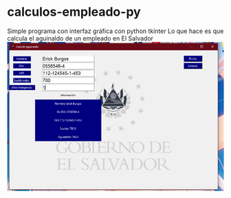 # calculos-empleado-py
Simple programa con interfaz gráfica con python tkinter Lo que hace es que calcula el aguinaldo de un empleado en El Salvador
<img src="https://github.com/ErickGBR/calculos-empleado-py/blob/master/Captura%20de%20pantalla%202021-07-10%20161842.png" >
